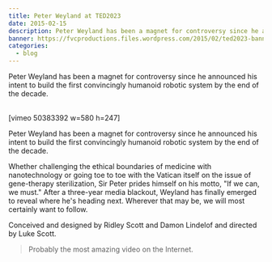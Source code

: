 ```yaml
---
title: Peter Weyland at TED2023
date: 2015-02-15
description: Peter Weyland has been a magnet for controversy since he announced his intent to build the first convincingly humanoid robotic system by the end of the decade.
banner: https://fvcproductions.files.wordpress.com/2015/02/ted2023-banner-001.jpg?w=1024&h=436&crop=1
categories:
  - blog
---
```


Peter Weyland has been a magnet for controversy since he announced his intent to build the first convincingly humanoid robotic system by the end of the decade.

\
\[vimeo 50383392 w=580 h=247\]

Peter Weyland has been a magnet for controversy since he announced his intent to build the first convincingly humanoid robotic system by the end of the decade.

Whether challenging the ethical boundaries of medicine with nanotechnology or going toe to toe with the Vatican itself on the issue of gene-therapy sterilization, Sir Peter prides himself on his motto, "If we can, we must." After a three-year media blackout, Weyland has finally emerged to reveal where he's heading next. Wherever that may be, we will most certainly want to follow.

Conceived and designed by Ridley Scott and Damon Lindelof and directed by Luke Scott.

> Probably the most amazing video on the Internet.
